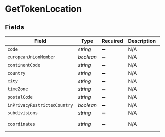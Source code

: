 # GetTokenLocation


## Fields

| Field                        | Type                         | Required                     | Description                  | Example                      |
| ---------------------------- | ---------------------------- | ---------------------------- | ---------------------------- | ---------------------------- |
| `code`                       | *string*                     | :heavy_minus_sign:           | N/A                          | US                           |
| `europeanUnionMember`        | *boolean*                    | :heavy_minus_sign:           | N/A                          |                              |
| `continentCode`              | *string*                     | :heavy_minus_sign:           | N/A                          | NA                           |
| `country`                    | *string*                     | :heavy_minus_sign:           | N/A                          | United States                |
| `city`                       | *string*                     | :heavy_minus_sign:           | N/A                          | Austin                       |
| `timeZone`                   | *string*                     | :heavy_minus_sign:           | N/A                          | America/Chicago              |
| `postalCode`                 | *string*                     | :heavy_minus_sign:           | N/A                          | 78732                        |
| `inPrivacyRestrictedCountry` | *boolean*                    | :heavy_minus_sign:           | N/A                          |                              |
| `subdivisions`               | *string*                     | :heavy_minus_sign:           | N/A                          | Texas                        |
| `coordinates`                | *string*                     | :heavy_minus_sign:           | N/A                          | 30.3768 -97.8935             |
